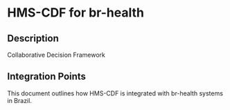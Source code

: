 # HMS-CDF for br-health

## Description

Collaborative Decision Framework

## Integration Points

This document outlines how HMS-CDF is integrated with br-health systems in Brazil.
